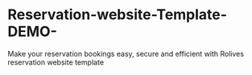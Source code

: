 # Reservation-website-Template-DEMO-
Make your reservation bookings easy, secure and efficient with Rolives reservation website template 
